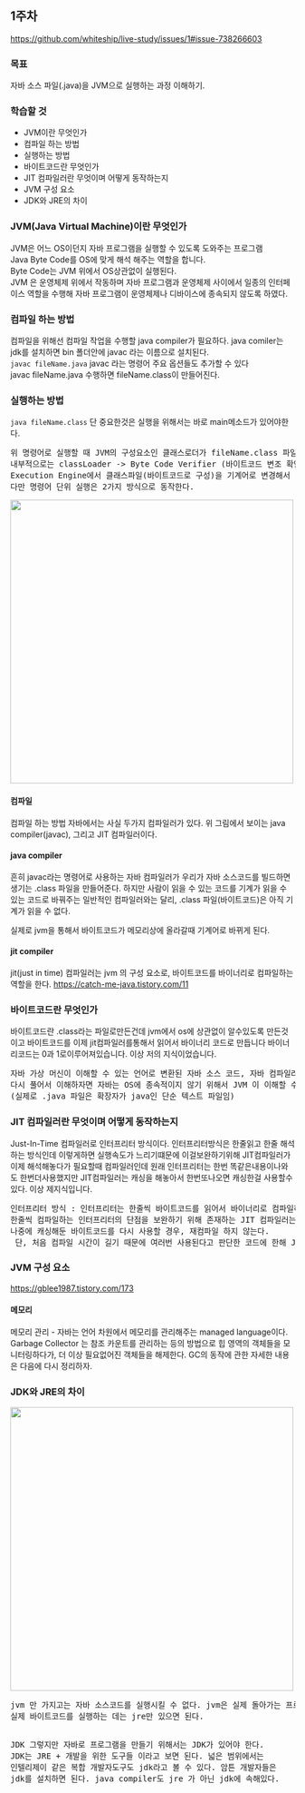 ## 1주차
<https://github.com/whiteship/live-study/issues/1#issue-738266603>

### 목표
자바 소스 파일(.java)을 JVM으로 실행하는 과정 이해하기.

### 학습할 것
- JVM이란 무엇인가
- 컴파일 하는 방법
- 실행하는 방법
- 바이트코드란 무엇인가
- JIT 컴파일러란 무엇이며 어떻게 동작하는지
- JVM 구성 요소
- JDK와 JRE의 차이

### JVM(Java Virtual Machine)이란 무엇인가
JVM은 어느 OS이던지 자바 프로그램을 실행할 수 있도록 도와주는 프로그램 <br>
Java Byte Code를 OS에 맞게 해석 해주는 역할을 합니다. <br>
Byte Code는 JVM 위에서 OS상관없이 실행된다. <br>
JVM 은 운영체제 위에서 작동하며 자바 프로그램과 운영체제 사이에서 일종의 인터페이스 역할을 수행해 자바 프로그램이 운영체제나 디바이스에 종속되지 않도록 하였다.<br>

### 컴파일 하는 방법
컴파일을 위해선 컴파일 작업을 수행할 java compiler가 필요하다. java comiler는 jdk를 설치하면 bin 폴더안에 javac 라는 이름으로 설치된다. <br>
<code>javac fileName.java</code> javac 라는 명령어 주요 옵션들도 추가할 수 있다 <br>
javac fileName.java 수행하면 fileName.class이 만들어진다. <br>



### 실행하는 방법
<code>java fileName.class</code>
단 중요한것은 실행을 위해서는 바로 main메소드가 있어야한다. <br>

<pre>
위 명령어로 실행할 때 JVM의 구성요소인 클래스로더가 fileName.class 파일을 메모리상의 JVM으로 가져온다.
내부적으로는 classLoader -> Byte Code Verifier (바이트코드 변조 확인) -> Execution Engine에서 실행되는 구조다.
Execution Engine에서 클래스파일(바이트코드로 구성)을 기계어로 변경해서 명령어 단위로 실행한다.
다만 명령어 단위 실행은 2가지 방식으로 동작한다.
</pre>
<img src="https://user-images.githubusercontent.com/79621675/157780542-62463981-13e1-4902-ab0b-6f59e81f1e7c.png" width=500>

#### 컴파일
컴파일 하는 방법
자바에서는 사실 두가지 컴파일러가 있다. 위 그림에서 보이는 java compiler(javac), 그리고 JIT 컴파일러이다.

#### java compiler
흔히 javac라는 명령어로 사용하는 자바 컴파일러가 우리가 자바 소스코드를 빌드하면 생기는 .class 파일을 만들어준다. 하지만 사람이 읽을 수 있는 코드를 기계가 읽을 수 있는 코드로 바꿔주는 일반적인 컴파일러와는 달리, .class 파일(바이트코드)은 아직 기계가 읽을 수 없다.

실제로 jvm을 통해서 바이트코드가 메모리상에 올라갈때 기계어로 바뀌게 된다.

#### jit compiler
jit(just in time) 컴파일러는 jvm 의 구성 요소로, 바이트코드를 바이너리로 컴파일하는 역할을 한다.
<https://catch-me-java.tistory.com/11>


### 바이트코드란 무엇인가
바이트코드란 .class라는 파일로만든건데 jvm에서 os에 상관없이 알수있도록 만든것이고 바이트코드를 이제 jit컴파일러를통해서 읽어서 바이너리 코드로 만듭니다 바이너리코드는 0과 1로이루어져있습니다. 이상 저의 지식이었습니다. <br>
<pre>
자바 가상 머신이 이해할 수 있는 언어로 변환된 자바 소스 코드, 자바 컴파일러로 변환되는 코드의 명령어 크기가 1바이트라서 바이트코드라고 불린다고 한다.
다시 풀어서 이해하자면 자바는 OS에 종속적이지 않기 위해서 JVM 이 이해할 수 있는 언어인 바이트코드 형태로 제공되고 바이트코드와 JVM이 있으면 어느 운영체제에 종속적이지 않고 실행된다고 이해하면 된다.
(실제로 .java 파일은 확장자가 java인 단순 텍스트 파일임)
</pre>



### JIT 컴파일러란 무엇이며 어떻게 동작하는지
Just-In-Time 컴파일러로 인터프리터 방식이다. 인터프리터방식은 한줄읽고 한줄 해석하는 방식인데 이렇게하면 실행속도가 느리기떄문에 이걸보완하기위해 JIT컴파일러가
이제 해석해놓다가 필요할때 컴파일러인데 원래 인터프리터는 한번 똑같은내용이나와도 한번더사용했지만 JIT컴파일러는 캐싱을 해놓아서 한번또나오면 캐싱한걸 사용할수있다. 이상 제지식입니다. <br>
<pre>
인터프리터 방식 : 인터프리터는 한줄씩 바이트코드를 읽어서 바이너리로 컴파일하고 실행한다.
한줄씩 컴파일하는 인터프리터의 단점을 보완하기 위해 존재하는 JIT 컴파일러는 전체 바이트코드를 한번에 컴파일한 뒤, 캐싱해둔다. 
나중에 캐싱해둔 바이트코드를 다시 사용할 경우, 재컴파일 하지 않는다. 
 단, 처음 컴파일 시간이 길기 때문에 여러번 사용된다고 판단한 코드에 한해 JIT 컴파일러가 동작한다.
</pre>


### JVM 구성 요소
<https://gblee1987.tistory.com/173>

#### 메모리
메모리 관리 - 자바는 언어 차원에서 메모리를 관리해주는 managed language이다. Garbage Collector 는 참조 카운트를 관리하는 등의 방법으로 힙 영역의 객체들을 모니터링하다가, 더 이상 필요없어진 객체들을 해제한다. GC의 동작에 관한 자세한 내용은 다음에 다시 정리하자. <br>


### JDK와 JRE의 차이
<img src="https://user-images.githubusercontent.com/79621675/157782938-52884d23-6679-4158-9a8e-e9aaec3dbda2.png" width=500>
<pre>
jvm 만 가지고는 자바 소스코드를 실행시킬 수 없다. jvm은 실제 돌아가는 프로그램이 아니라 자바 소스를 실행하기 위한 인터페이스(명세)에 가깝기 때문이다. 실제로 작동하는 것은 JRE(java runtime environment)이다. 즉, jre 는 jvm의 구현체이다. 위에서 말한 클래스로더, gc등의 실제 코드들과, java 시스템 라이브러르 코드등이 합쳐져 있다.
실제 바이트코드를 실행하는 데는 jre만 있으면 된다.

JDK
그렇지만 자바로 프로그램을 만들기 위해서는 JDK가 있어야 한다. JDK는 JRE + 개발을 위한 도구들 이라고 보면 된다. 넓은 범위에서는 인텔리제이 같은 복합 개발자도구도 jdk라고 볼 수 있다. 암튼 개발자들은 jdk를 설치하면 된다.
java compiler도 jre 가 아닌 jdk에 속해있다.
</pre>
